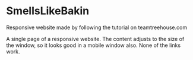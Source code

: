 # SmellsLikeBakin
Responsive website made by following the tutorial on teamtreehouse.com

A single page of a responsive website.
The content adjusts to the size of the window, so it looks good in a mobile window also.
None of the links work.
